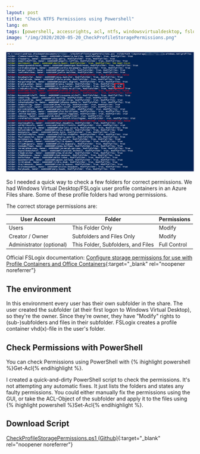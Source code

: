 ```yaml
---
layout: post
title: "Check NTFS Permissions using Powershell"
lang: en
tags: [powershell, accessrights, acl, ntfs, windowsvirtualdesktop, fslogix]
image: "/img/2020/2020-05-20_CheckProfileStoragePermissions.png"
---
```

![Checking NTFS Access Rights with PowerShell script CheckProfileStoragePermissions.ps1. These are obviously not real people but test-accounts.](/img/2020/2020-05-20_CheckProfileStoragePermissions.png "Checking NTFS Access Rights with PowerShell script CheckProfileStoragePermissions.ps1. These are obviously not real people but test-accounts.") <br /><br />
So I needed a quick way to check a few folders for correct permissions. We had Windows Virtual Desktop/FSLogix user profile containers in an Azure Files share. Some of these profile folders had wrong permissions.

The correct storage permissions are:

| User Account             | Folder                             | Permissions  |
|--------------------------|------------------------------------|--------------|
| Users                    | This Folder Only                   | Modify       |
| Creator / Owner          | Subfolders and Files Only          | Modify       |
| Administrator (optional) | This Folder, Subfolders, and Files | Full Control |

Official FSLogix documentation: [Configure storage permissions for use with Profile Containers and Office Containers](https://docs.microsoft.com/en-us/fslogix/fslogix-storage-config-ht){:target="_blank" rel="noopener noreferrer"}

## The environment

In this environment every user has their own subfolder in the share. The user created the subfolder (at their first logon to Windows Virtual Desktop), so they're the owner. Since they're owner, they have "Modify" rights to (sub-)subfolders and files in their subfolder. FSLogix creates a profile container vhd(x)-file in the user's folder.

## Check Permissions with PowerShell

You can check Permissions using PowerShell with {% ihighlight powershell %}Get-Acl{% endihighlight %}.

I created a quick-and-dirty PowerShell script to check the permissions. It's not attempting any automatic fixes. It just lists the folders and states any faulty permissions. You could either manually fix the permissions using the GUI, or take the ACL-Object of the subfolder and apply it to the files using {% ihighlight powershell %}Set-Acl{% endihighlight %}.

## Download Script

[CheckProfileStoragePermissions.ps1 (Github)](https://gist.github.com/diecknet/8a36e9551cf5a08c03779e9f7d13d05e){:target="_blank" rel="noopener noreferrer"}